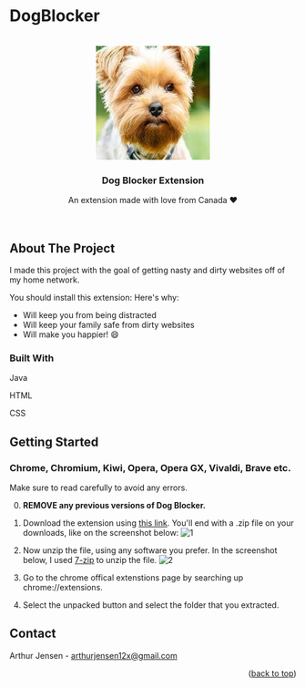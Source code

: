 # DogBlocker


<!-- Improved compatibility of back to top link: See: https://github.com/othneildrew/Best-README-Template/pull/73 -->
<a name="readme-top"></a>
<!--
*** Thanks for checking out the Best-README-Template. If you have a suggestion
*** that would make this better, please fork the repo and create a pull request
*** or simply open an issue with the tag "enhancement".
*** Don't forget to give the project a star!
*** Thanks again! Now go create something AMAZING! :D
-->



<!-- PROJECT SHIELDS -->
<!--
*** I'm using markdown "reference style" links for readability.
*** Reference links are enclosed in brackets [ ] instead of parentheses ( ).
*** See the bottom of this document for the declaration of the reference variables
*** for contributors-url, forks-url, etc. This is an optional, concise syntax you may use.
*** https://www.markdownguide.org/basic-syntax/#reference-style-links



<!-- PROJECT LOGO -->
<br />
<div align="center">
  <a href="https://github.com/othneildrew/Best-README-Template">
    <img src="dog.jpg" alt="Logo" width="200" height="200">
  </a>

  <h3 align="center">Dog Blocker Extension</h3>

  <p align="center">
An extension made with love from Canada ❤️
    <br />
    <br />
    <br />
    </p>
</div>



<!-- ABOUT THE PROJECT -->
## About The Project

I made this project with the goal of getting nasty and dirty websites off of my home network.

You should install this extension:
Here's why:
* Will keep you from being distracted
* Will keep your family safe from dirty websites
* Will make you happier! :smile:

### Built With

Java 

HTML

CSS



## Getting Started

### Chrome, Chromium, Kiwi, Opera, Opera GX, Vivaldi, Brave etc.
Make sure to read carefully to avoid any errors.

0. **REMOVE any previous versions of Dog Blocker.**

1. Download the extension using [this link](https://arthurjensen.info/DogBlocker.zip). You'll end with a .zip file on your downloads, like on the screenshot below:
![1](https://i.imgur.com/Nrdgd7R.png)

2. Now unzip the file, using any software you prefer. In the screenshot below, I used [7-zip](https://7-zip.org) to unzip the file.
![2](https://i.imgur.com/93GYoCm.png)

3. Go to the chrome offical extenstions page by searching up chrome://extensions.

4. Select the unpacked button and select the folder that you extracted. 



<!-- CONTACT -->
## Contact

Arthur Jensen - arthurjensen12x@gmail.com


<p align="right">(<a href="#readme-top">back to top</a>)</p>
